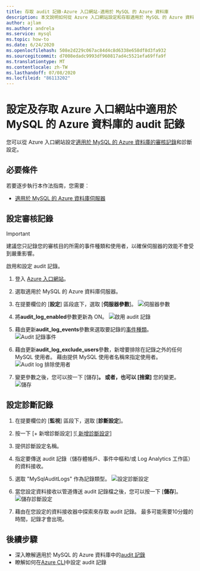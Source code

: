 ```yaml
---
title: 存取 audit 記錄-Azure 入口網站-適用於 MySQL 的 Azure 資料庫
description: 本文說明如何從 Azure 入口網站設定和存取適用於 MySQL 的 Azure 資料庫中的 audit 記錄。
author: ajlam
ms.author: andrela
ms.service: mysql
ms.topic: how-to
ms.date: 6/24/2020
ms.openlocfilehash: 508e2d229c067ac84d4c8d6338e658df8d3fa932
ms.sourcegitcommit: d7008edadc9993df960817ad4c5521efa69ffa9f
ms.translationtype: MT
ms.contentlocale: zh-TW
ms.lasthandoff: 07/08/2020
ms.locfileid: "86113202"
---
```

# <a name="configure-and-access-audit-logs-for-azure-database-for-mysql-in-the-azure-portal"></a>設定及存取 Azure 入口網站中適用於 MySQL 的 Azure 資料庫的 audit 記錄

您可以從 Azure 入口網站設定[適用於 MySQL 的 Azure 資料庫的審核記錄](concepts-audit-logs.md)和診斷設定。

## <a name="prerequisites"></a>必要條件

若要逐步執行本作法指南，您需要︰

- [適用於 MySQL 的 Azure 資料庫伺服器](quickstart-create-mysql-server-database-using-azure-portal.md)

## <a name="configure-audit-logging"></a>設定審核記錄

>[!IMPORTANT]
> 建議您只記錄您的審核目的所需的事件種類和使用者，以確保伺服器的效能不會受到嚴重影響。

啟用和設定 audit 記錄。

1. 登入 [Azure 入口網站](https://portal.azure.com/)。

1. 選取適用於 MySQL 的 Azure 資料庫伺服器。

1. 在提要欄位的 [**設定**] 區段底下，選取 [**伺服器參數**]。
    ![伺服器參數](./media/howto-configure-audit-logs-portal/server-parameters.png)

1. 將**audit_log_enabled**參數更新為 ON。
    ![啟用 audit 記錄](./media/howto-configure-audit-logs-portal/audit-log-enabled.png)

1. 藉由更新**audit_log_events**參數來選取要記錄的[事件種類](concepts-audit-logs.md#configure-audit-logging)。
    ![Audit 記錄事件](./media/howto-configure-audit-logs-portal/audit-log-events.png)

1. 藉由更新**audit_log_exclude_users**參數，新增要排除在記錄之外的任何 MySQL 使用者。 藉由提供 MySQL 使用者名稱來指定使用者。
    ![Audit log 排除使用者](./media/howto-configure-audit-logs-portal/audit-log-exclude-users.png)

1. 變更參數之後，您可以按一下 [儲存]****。 或者，也可以 [捨棄]**** 您的變更。
    ![儲存](./media/howto-configure-audit-logs-portal/save-parameters.png)

## <a name="set-up-diagnostic-logs"></a>設定診斷記錄

1. 在提要欄位的 [**監視**] 區段下，選取 [**診斷設定**]。

1. 按一下 [+ 新增診斷設定] [ ![ 新增診斷設定]](./media/howto-configure-audit-logs-portal/add-diagnostic-setting.png)

1. 提供診斷設定名稱。

1. 指定要傳送 audit 記錄（儲存體帳戶、事件中樞和/或 Log Analytics 工作區）的資料接收。

1. 選取 "MySqlAuditLogs" 作為記錄類型。
![設定診斷設定](./media/howto-configure-audit-logs-portal/configure-diagnostic-setting.png)

1. 當您設定資料接收以管道傳送 audit 記錄檔之後，您可以按一下 [**儲存**]。
![儲存診斷設定](./media/howto-configure-audit-logs-portal/save-diagnostic-setting.png)

1. 藉由在您設定的資料接收器中探索來存取 audit 記錄。 最多可能需要10分鐘的時間，記錄才會出現。

## <a name="next-steps"></a>後續步驟

- 深入瞭解適用於 MySQL 的 Azure 資料庫中的[audit 記錄](concepts-audit-logs.md)
- 瞭解如何在[Azure CLI](howto-configure-audit-logs-cli.md)中設定 audit 記錄